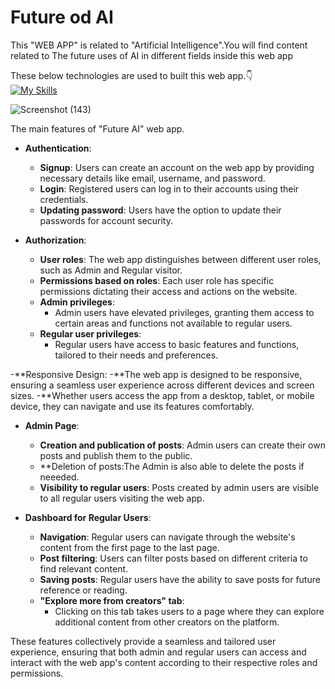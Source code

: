 <h1>Future od AI</h1>
This "WEB APP" is related to "Artificial Intelligence".You will find content related to  The future uses of AI in different fields inside this web app

These below technologies are used to built this web app.👇<br>
[![My Skills](https://skillicons.dev/icons?i=html,css,tailwind,js,react,nodejs,express,mongodb)](https://skillicons.dev)


![Screenshot (143)](https://github.com/biki08089/Future-Of-AI/assets/123112453/6ddf1401-e46f-423f-bb9f-172403db08f7)





The main features of "Future AI" web app.
- **Authentication**:
  - **Signup**: Users can create an account on the web app by providing necessary details like email, username, and password.
  - **Login**: Registered users can log in to their accounts using their credentials.
  - **Updating password**: Users have the option to update their passwords for account security.

- **Authorization**:
  - **User roles**: The web app distinguishes between different user roles, such as Admin and Regular visitor.
  - **Permissions based on roles**: Each user role has specific permissions dictating their access and actions on the website.
  - **Admin privileges**:
    - Admin users have elevated privileges, granting them access to certain areas and functions not available to regular users.
  - **Regular user privileges**:
    - Regular users have access to basic features and functions, tailored to their needs and preferences.

-**Responsive Design:
-**The web app is designed to be responsive, ensuring a seamless user experience across different devices and screen sizes.
-**Whether users access the app from a desktop, tablet, or mobile device, they can navigate and use its features comfortably.

- **Admin Page**:
  - **Creation and publication of posts**: Admin users can create their own posts and publish them to the public.
  - **Deletion of posts:The Admin is also able to delete the posts if neeeded. 
  - **Visibility to regular users**: Posts created by admin users are visible to all regular users visiting the web app.

- **Dashboard for Regular Users**:
  - **Navigation**: Regular users can navigate through the website's content from the first page to the last page.
  - **Post filtering**: Users can filter posts based on different criteria to find relevant content.
  - **Saving posts**: Regular users have the ability to save posts for future reference or reading.
  - **"Explore more from creators" tab**:
    - Clicking on this tab takes users to a page where they can explore additional content from other creators on the platform.

These features collectively provide a seamless and tailored user experience, ensuring that both admin and regular users can access and interact with the web app's content according to their respective roles and permissions.
